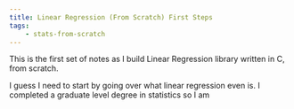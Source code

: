 ```yaml
---
title: Linear Regression (From Scratch) First Steps
tags:
    - stats-from-scratch
---
```


This is the first set of notes as I build Linear Regression library written in C, from scratch.

I guess I need to start by going over what linear regression even is. I completed a graduate level 
degree in statistics so I am 